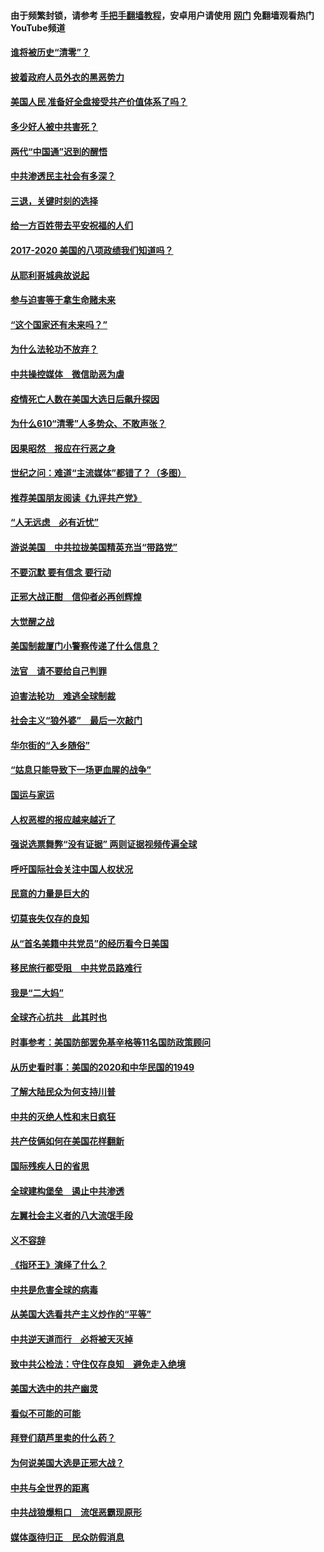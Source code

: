 #### 由于频繁封锁，请参考 [手把手翻墙教程](https://github.com/gfw-breaker/guides/wiki/)，安卓用户请使用 [网门](https://github.com/gfw-breaker/nogfw/blob/master/dl.md?t=01292200) 免翻墙观看热门YouTube频道 

#### [谁将被历史“清零”？](../pages/73/417485.md?t=01292200) 

#### [披着政府人员外衣的黑恶势力](../pages/73/417442.md?t=01292200) 

#### [美国人民 准备好全盘接受共产价值体系了吗？](../pages/73/417491.md?t=01292200) 

#### [多少好人被中共害死？](../pages/73/417144.md?t=01292200) 

#### [两代“中国通”迟到的醒悟](../pages/73/417064.md?t=01292200) 

#### [中共渗透民主社会有多深？](../pages/73/417063.md?t=01292200) 

#### [三退，关键时刻的选择](../pages/73/416969.md?t=01292200) 

#### [给一方百姓带去平安祝福的人们](../pages/73/416941.md?t=01292200) 

#### [2017-2020  美国的八项政绩我们知道吗？](../pages/73/416968.md?t=01292200) 

#### [从耶利哥城典故说起](../pages/73/416892.md?t=01292200) 

#### [参与迫害等于拿生命赌未来](../pages/73/416856.md?t=01292200) 

#### [“这个国家还有未来吗？”](../pages/73/416852.md?t=01292200) 

#### [为什么法轮功不放弃？](../pages/73/416864.md?t=01292200) 

#### [中共操控媒体　微信助恶为虐](../pages/73/416724.md?t=01292200) 

#### [疫情死亡人数在美国大选日后飙升探因](../pages/73/416606.md?t=01292200) 

#### [为什么610“清零”人多势众、不敢声张？](../pages/73/416632.md?t=01292200) 

#### [因果昭然　报应在行恶之身](../pages/73/416582.md?t=01292200) 

#### [世纪之问：难道“主流媒体”都错了？（多图）](../pages/73/416571.md?t=01292200) 

#### [推荐美国朋友阅读《九评共产党》](../pages/73/416510.md?t=01292200) 

#### [“人无远虑　必有近忧”](../pages/73/416513.md?t=01292200) 

#### [游说美国　中共拉拢美国精英充当“带路党”](../pages/73/416529.md?t=01292200) 

#### [不要沉默 要有信念 要行动](../pages/73/416457.md?t=01292200) 

#### [正邪大战正酣　信仰者必再创辉煌](../pages/73/416433.md?t=01292200) 

#### [大觉醒之战](../pages/73/416456.md?t=01292200) 

#### [美国制裁厦门小警察传递了什么信息？](../pages/73/416432.md?t=01292200) 

#### [法官　请不要给自己判罪](../pages/73/416379.md?t=01292200) 

#### [迫害法轮功　难逃全球制裁](../pages/73/416380.md?t=01292200) 

#### [社会主义“狼外婆”　最后一次敲门](../pages/73/416394.md?t=01292200) 

#### [华尔街的“入乡随俗”](../pages/73/416395.md?t=01292200) 

#### [“姑息只能导致下一场更血腥的战争”](../pages/73/416223.md?t=01292200) 

#### [国运与家运](../pages/73/416224.md?t=01292200) 

#### [人权恶棍的报应越来越近了](../pages/73/416276.md?t=01292200) 

#### [强说选票舞弊“没有证据” 两则证据视频传遍全球](../pages/73/416227.md?t=01292200) 

#### [呼吁国际社会关注中国人权状况](../pages/73/416135.md?t=01292200) 

#### [民意的力量是巨大的](../pages/73/416222.md?t=01292200) 

#### [切莫丧失仅存的良知](../pages/73/416134.md?t=01292200) 

#### [从“首名美籍中共党员”的经历看今日美国](../pages/73/416114.md?t=01292200) 

#### [移民旅行都受阻　中共党员路难行](../pages/73/416033.md?t=01292200) 

#### [我是“二大妈”](../pages/73/415529.md?t=01292200) 

#### [全球齐心抗共　此其时也](../pages/73/415989.md?t=01292200) 

#### [时事参考：美国防部罢免基辛格等11名国防政策顾问](../pages/73/415970.md?t=01292200) 

#### [从历史看时事：美国的2020和中华民国的1949](../pages/73/415949.md?t=01292200) 

#### [了解大陆民众为何支持川普](../pages/73/415950.md?t=01292200) 

#### [中共的灭绝人性和末日疯狂](../pages/73/415944.md?t=01292200) 

#### [共产伎俩如何在美国花样翻新](../pages/73/415908.md?t=01292200) 

#### [国际残疾人日的省思](../pages/73/415849.md?t=01292200) 

#### [全球建构堡垒　遏止中共渗透](../pages/73/415850.md?t=01292200) 

#### [左翼社会主义者的八大流氓手段](../pages/73/415802.md?t=01292200) 

#### [义不容辞](../pages/73/415807.md?t=01292200) 

#### [《指环王》演绎了什么？](../pages/73/415739.md?t=01292200) 

#### [中共是危害全球的病毒](../pages/73/415569.md?t=01292200) 

#### [从美国大选看共产主义炒作的“平等”](../pages/73/415654.md?t=01292200) 

#### [中共逆天道而行　必将被天灭掉](../pages/73/415626.md?t=01292200) 

#### [致中共公检法：守住仅存良知　避免走入绝境](../pages/73/415627.md?t=01292200) 

#### [美国大选中的共产幽灵](../pages/73/415618.md?t=01292200) 

#### [看似不可能的可能](../pages/73/415619.md?t=01292200) 

#### [拜登们葫芦里卖的什么药？](../pages/73/415531.md?t=01292200) 

#### [为何说美国大选是正邪大战？](../pages/73/415530.md?t=01292200) 

#### [中共与全世界的距离](../pages/73/415435.md?t=01292200) 

#### [中共战狼爆粗口　流氓恶霸现原形](../pages/73/415426.md?t=01292200) 

#### [媒体亟待归正　民众防假消息](../pages/73/415402.md?t=01292200) 

